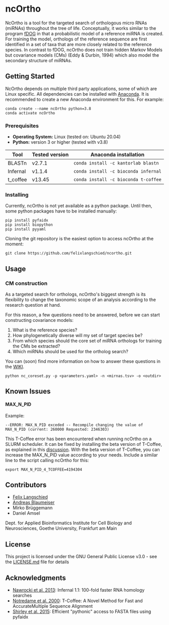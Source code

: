 # ncOrtho
NcOrtho is a tool for the targeted search of orthologous micro RNAs (miRNAs) throughout the tree of life. 
Conceptually, it works similar to the program [fDOG](https://github.com/BIONF/fDOG) in that a probabilistic model of 
a reference miRNA is created. For training the model, orthologs of the reference sequence are first identified in 
a set of taxa that are more closely related to the reference species. In contrast to fDOG, ncOrtho does not train hidden 
Markov Models but covariance models (CMs) (Eddy & Durbin, 1994) which also model the secondary structure of miRNAs.

## Getting Started
NcOrtho depends on multiple third party applications, some of which are Linux specific.
All dependencies can be installed with [Anaconda](https://www.anaconda.com/).
It is recommended to create a new Anaconda environment for this. For example:
```
conda create --name ncOrtho python=3.8
conda activate ncOrtho
```

### Prerequisites
* **Operating System:** Linux (tested on: Ubuntu 20.04)
* **Python:** version 3 or higher (tested with v3.8)

Tool | Tested version | Anaconda installation
------------ | ------------- | -------------
BLASTn | v2.7.1 | `conda install -c kantorlab blastn`
Infernal | v1.1.4 | `conda install -c bioconda infernal`
t_coffee | v13.45 | `conda install -c bioconda t-coffee`

### Installing
Currently, ncOrtho is not yet available as a python package. Until then, some python packages have to be installed
manually:
```
pip install pyfaidx
pip install biopython
pip install pyyaml
```
Cloning the git repository is the easiest option to access ncOrtho at the moment:
```
git clone https://github.com/felixlangschied/ncortho.git
```

## Usage
### CM construction
As a targeted search for orthologs, ncOrtho's biggest strength is its flexibility to change the taxonomic 
scope of an analysis according to the research question at hand.

For this reason, a few questions need to be answered, before we can start constructing covariance models:
1. What is the reference species?
2. How phylogenetically diverse will my set of target species be?
3. From which species should the core set of miRNA orthologs for training the CMs be extracted?
4. Which miRNAs should be used for the ortholog search?

You can (soon) find more information on how to answer these questions in the 
[WIKI](https://github.com/felixlangschied/ncortho/wiki/Creating-miRNA-covariance-models#choosing-core-species).







```
python nc_coreset.py -p <parameters.yaml> -n <mirnas.tsv> -o <outdir>
```








## Known Issues
#### MAX_N_PID
Example:
```
--ERROR: MAX_N_PID exceded -- Recompile changing the value of MAX_N_PID (current: 260000 Requested: 2346303)
```
This T-Coffee error has been encountered when running ncOrtho on a SLURM scheduler. It can be fixed by installing the
beta version of T-Coffee, as explained in this [discussion](https://groups.google.com/g/tcoffee/c/sO8Kd5NjA5A).
With the beta version of T-Coffee, you can increase the MAX_N_PID value according to your needs.
Include a similar line to the script calling ncOrtho for this:
```
export MAX_N_PID_4_TCOFFEE=4194304
```

## Contributors

* [Felix Langschied](https://github.com/felixlangschied)
* [Andreas Blaumeiser](https://github.com/acblaumeiser)
* Mirko Brüggemann
* Daniel Amsel

Dept. for Applied Bioinformatics Institute for Cell Biology and Neurosciences, Goethe University, Frankfurt am Main

## License

This project is licensed under the GNU General Public License v3.0 - see the [LICENSE.md](LICENSE.md) file for details

## Acknowledgments

* [Nawrocki et al. 2013](https://academic.oup.com/bioinformatics/article/29/22/2933/316439): Infernal 1.1: 
100-fold faster RNA homology searches
* [Notredame et al. 2000](http://www.tcoffee.org/Publications/Pdf/tcoffee.pdf): T-Coffee: A Novel Method for Fast and 
AccurateMultiple Sequence Alignment
* [Shirley et al. 2015](https://peerj.com/preprints/970v1/): Efficient "pythonic" access to FASTA files using pyfaidx

